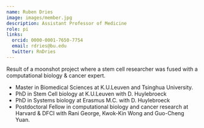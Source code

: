 ```yaml
---
name: Ruben Dries
image: images/member.jpg
description: Assistant Professor of Medicine
role: pi
links:
  orcid: 0000-0001-7650-7754
  email: rdries@bu.edu
  twitter: RnDries
---
```


Result of a moonshot project where a stem cell researcher was fused with a computational biology & cancer expert.

- Master in Biomedical Sciences at K.U.Leuven and Tsinghua University.
- PhD in Stem Cell biology at K.U.Leuven with D. Huylebroeck
- PhD in Systems biology at Erasmus M.C. with D. Huylebroeck
- Postdoctoral Fellow in computational biology and cancer research at Harvard & DFCI with Rani George, Kwok-Kin Wong and Guo-Cheng Yuan.
